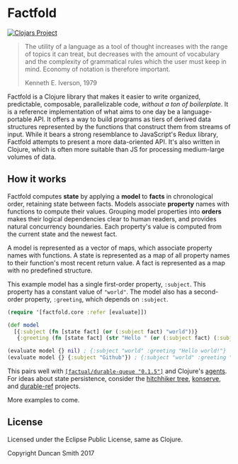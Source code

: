 # Factfold

[![Clojars Project](https://img.shields.io/clojars/v/factfold.svg)](https://clojars.org/factfold)

> The utility of a language as a tool of thought increases with the range of topics it can treat, but decreases with the amount of vocabulary and the complexity of grammatical rules which the user must keep in mind. Economy of notation is therefore important.
>
> Kenneth E. Iverson, 1979

Factfold is a Clojure library that makes it easier to write organized, predictable, composable, parallelizable code, *without a ton of boilerplate*. It is a reference implementation of what aims to one day be a language-portable API. It offers a way to build programs as tiers of derived data structures represented by the functions that construct them from streams of input. While it bears a strong resemblance to JavaScript's Redux library, Factfold attempts to present a more data-oriented API. It's also written in Clojure, which is often more suitable than JS for processing medium-large volumes of data.

## How it works

Factfold computes **state** by applying a **model** to **facts** in chronological order, retaining state between facts. Models associate **property** names with functions to compute their values. Grouping model properties into **orders** makes their logical dependencies clear to human readers, and provides natural concurrency boundaries. Each property's value is computed from the current state and the newest fact.

A model is represented as a vector of maps, which associate property names with functions. A state is represented as a map of all property names to their function's most recent return value. A fact is represented as a map with no predefined structure.

This example model has a single first-order property, `:subject`. This property has a constant value of `"world"`. The model also has a second-order property, `:greeting`, which depends on `:subject`.

```clj
(require '[factfold.core :refer [evaluate]])

(def model
  [{:subject (fn [state fact] (or (:subject fact) "world"))}
   {:greeting (fn [state fact] (str "Hello " (or (:subject fact) (:subject state)) "!"))}])

(evaluate model {} nil) ; {:subject "world" :greeting "Hello world!"}
(evaluate model {} {:subject "Github"}) ; {:subject "world" :greeting "Hello Github!"}
```

This pairs well with [`[factual/durable-queue "0.1.5"]`](https://github.com/Factual/durable-queue) and Clojure's [agents](https://clojure.org/reference/agents). For ideas about state persistence, consider the [hitchhiker tree](https://github.com/datacrypt-project/hitchhiker-tree), [konserve](https://github.com/replikativ/konserve), and [durable-ref](https://github.com/riverford/durable-ref) projects.

More examples to come.

## License

Licensed under the Eclipse Public License, same as Clojure.

Copyright Duncan Smith 2017
